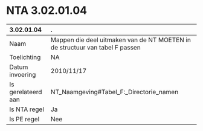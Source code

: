 # NTA 3.02.01.04

 3.02.01.04 | . 
 :--- | :--- 
 Naam | Mappen die deel uitmaken van de NT MOETEN in de structuur van tabel F passen 
 Toelichting | NA 
 Datum invoering | 2010/11/17 
 Is gerelateerd aan | NT_Naamgeving#Tabel_F:_Directorie_namen 
 Is NTA regel | Ja 
 Is PE regel | Nee 

